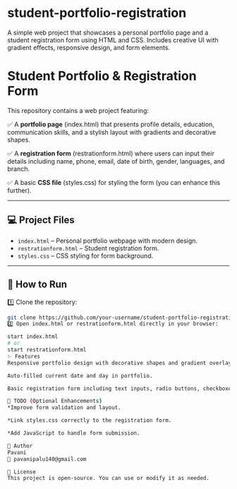 # student-portfolio-registration
A simple web project that showcases a personal portfolio page and a student registration form using HTML and CSS. Includes creative UI with gradient effects, responsive design, and form elements.
# Student Portfolio & Registration Form

This repository contains a web project featuring:

✅ A **portfolio page** (index.html) that presents profile details, education, communication skills, and a stylish layout with gradients and decorative shapes.

✅ A **registration form** (restrationform.html) where users can input their details including name, phone, email, date of birth, gender, languages, and branch.

✅ A basic **CSS file** (styles.css) for styling the form (you can enhance this further).

---

## 💻 Project Files

- `index.html` – Personal portfolio webpage with modern design.
- `restrationform.html` – Student registration form.
- `styles.css` – CSS styling for form background.

---

## 🚀 How to Run

1️⃣ Clone the repository:
```bash
git clone https://github.com/your-username/student-portfolio-registration-form.git
2️⃣ Open index.html or restrationform.html directly in your browser:

start index.html
# or
start restrationform.html
✨ Features
Responsive portfolio design with decorative shapes and gradient overlay.

Auto-filled current date and day in portfolio.

Basic registration form including text inputs, radio buttons, checkboxes, file upload, and dropdowns.

📌 TODO (Optional Enhancements)
*Improve form validation and layout.

*Link styles.css correctly to the registration form.

*Add JavaScript to handle form submission.

📝 Author
Pavani
📧 pavanipalu140@gmail.com

📌 License
This project is open-source. You can use or modify it as needed.
